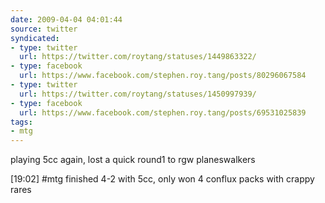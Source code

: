 ```yaml
---
date: 2009-04-04 04:01:44
source: twitter
syndicated:
- type: twitter
  url: https://twitter.com/roytang/statuses/1449863322/
- type: facebook
  url: https://www.facebook.com/stephen.roy.tang/posts/80296067584
- type: twitter
  url: https://twitter.com/roytang/statuses/1450997939/
- type: facebook
  url: https://www.facebook.com/stephen.roy.tang/posts/69531025839
tags:
- mtg
---
```


playing 5cc again, lost a quick round1 to rgw planeswalkers

[19:02] #mtg finished 4-2 with 5cc, only won 4 conflux packs with crappy rares